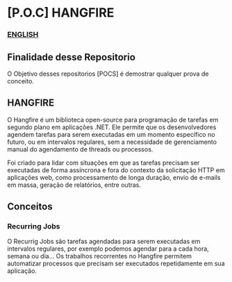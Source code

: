 # [P.O.C] HANGFIRE
### [ENGLISH](READMEEnglish.md)

## Finalidade desse Repositorio

O Objetivo desses repositorios [POCS] é demostrar qualquer prova de conceito.

## HANGFIRE

O Hangfire é um biblioteca open-source para programação de tarefas em segundo plano em aplicações .NET.
Ele permite que os desenvolvedores agendem tarefas para serem executadas em um momento específico no futuro, ou em intervalos regulares, sem a necessidade de gerenciamento manual do agendamento de threads ou processos.

Foi criado para lidar com situações em que as tarefas precisam ser executadas de forma assíncrona e fora do contexto da solicitação HTTP em aplicações web, como processamento de longa duração, envio de e-mails em massa, geração de relatórios, entre outras.

## Conceitos
### Recurring Jobs
O Recurrig Jobs são tarefas agendadas para serem executadas em intervalos regulares, por exemplo podemos agendar para a cada hora, semana ou dia... Os trabalhos recorrentes no Hangfire permitem automatizar processos que precisam ser executados repetidamente em sua aplicação.
